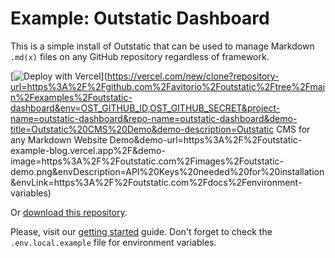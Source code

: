 # Example: Outstatic Dashboard

This is a simple install of Outstatic that can be used to manage Markdown `.md(x)` files on any GitHub repository regardless of framework.

[![Deploy with Vercel](https://vercel.com/button)](https://vercel.com/new/clone?repository-url=https%3A%2F%2Fgithub.com%2Favitorio%2Foutstatic%2Ftree%2Fmain%2Fexamples%2Foutstatic-dashboard&env=OST_GITHUB_ID,OST_GITHUB_SECRET&project-name=outstatic-dashboard&repo-name=outstatic-dashboard&demo-title=Outstatic%20CMS%20Demo&demo-description=Outstatic CMS for any Markdown Website Demo&demo-url=https%3A%2F%2Foutstatic-example-blog.vercel.app%2F&demo-image=https%3A%2F%2Foutstatic.com%2Fimages%2Foutstatic-demo.png&envDescription=API%20Keys%20needed%20for%20installation&envLink=https%3A%2F%2Foutstatic.com%2Fdocs%2Fenvironment-variables)

Or [download this repository](https://github.com/avitorio/outstatic-dashboard/archive/refs/heads/main.zip).

Please, visit our [getting started](https://outstatic.com/docs/getting-started) guide.
Don't forget to check the `.env.local.example` file for environment variables.

